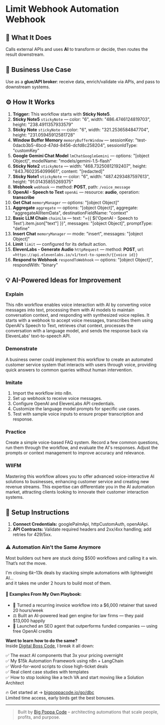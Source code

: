 # Limit Webhook Automation Webhook
  ## 🚀 What It Does
  Calls external APIs and uses **AI** to transform or decide, then routes the result downstream.
  
  ## 💼 Business Use Case
  Use as a **glue/API broker**: receive data, enrich/validate via APIs, and pass to downstream systems.
  
  ## ⚙️ How It Works
  1. **Trigger:** This workflow starts with **Sticky Note5**.
  2. **Sticky Note5** `stickyNote` — color: "6", width: "486.4746124819703", height: "238.4911357933579"
3. **Sticky Note** `stickyNote` — color: "6", width: "321.2536584847704", height: "231.05945912581728"
4. **Window Buffer Memory** `memoryBufferWindow` — sessionKey: "test-0dacb3b5-4bcd-47dd-8456-dcfd8c258204", sessionIdType: "customKey"
5. **Google Gemini Chat Model** `lmChatGoogleGemini` — options: "[object Object]", modelName: "models/gemini-1.5-flash"
6. **Sticky Note2** `stickyNote` — width: "468.73250812192407", height: "843.7602354099661", content: "[redacted]"
7. **Sticky Note1** `stickyNote` — color: "6", width: "487.4293487597613", height: "91.01435855269375"
8. **Webhook** `webhook` — method: **POST**, path: `/voice_message`
9. **OpenAI - Speech to Text** `openAi` — resource: **audio**, operation: **transcribe**
10. **Get Chat** `memoryManager` — options: "[object Object]"
11. **Aggregate** `aggregate` — options: "[object Object]", aggregate: "aggregateAllItemData", destinationFieldName: "context"
12. **Basic LLM Chain** `chainLlm` — text: "={{ $('OpenAI - Speech to Text').item.json["text"] }}", messages: "[object Object]", promptType: "define"
13. **Insert Chat** `memoryManager` — mode: "insert", messages: "[object Object]"
14. **Limit** `limit` — configured for its default action.
15. **ElevenLabs - Generate Audio** `httpRequest` — method: **POST**, url: `=https://api.elevenlabs.io/v1/text-to-speech/{{voice id}}`
16. **Respond to Webhook** `respondToWebhook` — options: "[object Object]", respondWith: "binary"
  
  ## 💡 AI-Powered Ideas for Improvement
  ### Explain
This n8n workflow enables voice interaction with AI by converting voice messages into text, processing them with AI models to maintain conversation context, and responding with synthesized voice replies. It starts with a webhook to accept voice messages, transcribes them using OpenAI's Speech to Text, retrieves chat context, processes the conversation with a language model, and sends the response back via ElevenLabs' text-to-speech API.

### Demonstrate
A business owner could implement this workflow to create an automated customer service system that interacts with users through voice, providing quick answers to common queries without human intervention.

### Imitate
1. Import the workflow into n8n.
2. Set up webhook to receive voice messages.
3. Configure OpenAI and ElevenLabs API credentials.
4. Customize the language model prompts for specific use cases.
5. Test with sample voice inputs to ensure proper transcription and response.

### Practice
Create a simple voice-based FAQ system. Record a few common questions, run them through the workflow, and evaluate the AI's responses. Adjust the prompts or context management to improve accuracy and relevance.

### WIIFM
Mastering this workflow allows you to offer advanced voice-interactive AI solutions to businesses, enhancing customer service and creating new revenue streams. This expertise can differentiate you in the AI automation market, attracting clients looking to innovate their customer interaction systems.
  
  ## 🔧 Setup Instructions
  1. **Connect Credentials:** googlePalmApi, httpCustomAuth, openAiApi.
2. **API Contracts:** Validate required headers and 2xx/4xx handling; add retries for 429/5xx.
  
### ⚠️ Automation Ain’t the Same Anymore

Most builders out here are stuck doing $500 workflows and calling it a win.  
That’s not the move.  

I'm closing $6k–$13k deals by stacking simple automations with lightweight AI...  
and it takes me under 2 hours to build most of them.

#### 🧠 Examples From My Own Playbook:
- 🔁 Turned a recurring invoice workflow into a $6,000 retainer that saved 20 hours/week  
- ⚖️ Built an AI-powered lead gen engine for law firms — they paid $13,000 happily  
- 🚀 Launched an SEO agent that outperforms funded companies — using free OpenAI credits  

**Want to learn how to do the same?**  
Inside [Digital Boss Code](https://bigpoppacode.io/go/dbc), I break it all down:

✅ The exact AI components that 3x your pricing overnight  
✅ My $15k Automation Framework using n8n + LangChain  
✅ Word-for-word scripts to close high-ticket deals  
✅ Real client case studies with templates  
✅ How to stop looking like a tech VA and start moving like a Solution Architect  

🔥 Get started at → [bigpoppacode.io/go/dbc](https://bigpoppacode.io/go/dbc)  
Limited time access, early birds get the best bonuses.

---
> Built by [Big Poppa Code](https://bigpoppacode.io) – architecting automations that scale people, profits, and purpose.
  